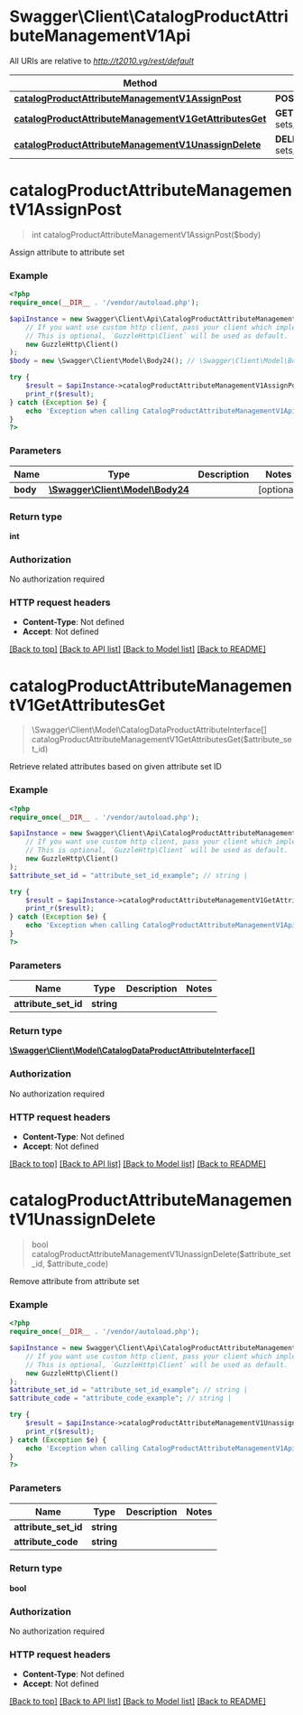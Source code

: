 # Swagger\Client\CatalogProductAttributeManagementV1Api

All URIs are relative to *http://t2010.vg/rest/default*

Method | HTTP request | Description
------------- | ------------- | -------------
[**catalogProductAttributeManagementV1AssignPost**](CatalogProductAttributeManagementV1Api.md#catalogProductAttributeManagementV1AssignPost) | **POST** /V1/products/attribute-sets/attributes | 
[**catalogProductAttributeManagementV1GetAttributesGet**](CatalogProductAttributeManagementV1Api.md#catalogProductAttributeManagementV1GetAttributesGet) | **GET** /V1/products/attribute-sets/{attributeSetId}/attributes | 
[**catalogProductAttributeManagementV1UnassignDelete**](CatalogProductAttributeManagementV1Api.md#catalogProductAttributeManagementV1UnassignDelete) | **DELETE** /V1/products/attribute-sets/{attributeSetId}/attributes/{attributeCode} | 


# **catalogProductAttributeManagementV1AssignPost**
> int catalogProductAttributeManagementV1AssignPost($body)



Assign attribute to attribute set

### Example
```php
<?php
require_once(__DIR__ . '/vendor/autoload.php');

$apiInstance = new Swagger\Client\Api\CatalogProductAttributeManagementV1Api(
    // If you want use custom http client, pass your client which implements `GuzzleHttp\ClientInterface`.
    // This is optional, `GuzzleHttp\Client` will be used as default.
    new GuzzleHttp\Client()
);
$body = new \Swagger\Client\Model\Body24(); // \Swagger\Client\Model\Body24 | 

try {
    $result = $apiInstance->catalogProductAttributeManagementV1AssignPost($body);
    print_r($result);
} catch (Exception $e) {
    echo 'Exception when calling CatalogProductAttributeManagementV1Api->catalogProductAttributeManagementV1AssignPost: ', $e->getMessage(), PHP_EOL;
}
?>
```

### Parameters

Name | Type | Description  | Notes
------------- | ------------- | ------------- | -------------
 **body** | [**\Swagger\Client\Model\Body24**](../Model/Body24.md)|  | [optional]

### Return type

**int**

### Authorization

No authorization required

### HTTP request headers

 - **Content-Type**: Not defined
 - **Accept**: Not defined

[[Back to top]](#) [[Back to API list]](../../README.md#documentation-for-api-endpoints) [[Back to Model list]](../../README.md#documentation-for-models) [[Back to README]](../../README.md)

# **catalogProductAttributeManagementV1GetAttributesGet**
> \Swagger\Client\Model\CatalogDataProductAttributeInterface[] catalogProductAttributeManagementV1GetAttributesGet($attribute_set_id)



Retrieve related attributes based on given attribute set ID

### Example
```php
<?php
require_once(__DIR__ . '/vendor/autoload.php');

$apiInstance = new Swagger\Client\Api\CatalogProductAttributeManagementV1Api(
    // If you want use custom http client, pass your client which implements `GuzzleHttp\ClientInterface`.
    // This is optional, `GuzzleHttp\Client` will be used as default.
    new GuzzleHttp\Client()
);
$attribute_set_id = "attribute_set_id_example"; // string | 

try {
    $result = $apiInstance->catalogProductAttributeManagementV1GetAttributesGet($attribute_set_id);
    print_r($result);
} catch (Exception $e) {
    echo 'Exception when calling CatalogProductAttributeManagementV1Api->catalogProductAttributeManagementV1GetAttributesGet: ', $e->getMessage(), PHP_EOL;
}
?>
```

### Parameters

Name | Type | Description  | Notes
------------- | ------------- | ------------- | -------------
 **attribute_set_id** | **string**|  |

### Return type

[**\Swagger\Client\Model\CatalogDataProductAttributeInterface[]**](../Model/CatalogDataProductAttributeInterface.md)

### Authorization

No authorization required

### HTTP request headers

 - **Content-Type**: Not defined
 - **Accept**: Not defined

[[Back to top]](#) [[Back to API list]](../../README.md#documentation-for-api-endpoints) [[Back to Model list]](../../README.md#documentation-for-models) [[Back to README]](../../README.md)

# **catalogProductAttributeManagementV1UnassignDelete**
> bool catalogProductAttributeManagementV1UnassignDelete($attribute_set_id, $attribute_code)



Remove attribute from attribute set

### Example
```php
<?php
require_once(__DIR__ . '/vendor/autoload.php');

$apiInstance = new Swagger\Client\Api\CatalogProductAttributeManagementV1Api(
    // If you want use custom http client, pass your client which implements `GuzzleHttp\ClientInterface`.
    // This is optional, `GuzzleHttp\Client` will be used as default.
    new GuzzleHttp\Client()
);
$attribute_set_id = "attribute_set_id_example"; // string | 
$attribute_code = "attribute_code_example"; // string | 

try {
    $result = $apiInstance->catalogProductAttributeManagementV1UnassignDelete($attribute_set_id, $attribute_code);
    print_r($result);
} catch (Exception $e) {
    echo 'Exception when calling CatalogProductAttributeManagementV1Api->catalogProductAttributeManagementV1UnassignDelete: ', $e->getMessage(), PHP_EOL;
}
?>
```

### Parameters

Name | Type | Description  | Notes
------------- | ------------- | ------------- | -------------
 **attribute_set_id** | **string**|  |
 **attribute_code** | **string**|  |

### Return type

**bool**

### Authorization

No authorization required

### HTTP request headers

 - **Content-Type**: Not defined
 - **Accept**: Not defined

[[Back to top]](#) [[Back to API list]](../../README.md#documentation-for-api-endpoints) [[Back to Model list]](../../README.md#documentation-for-models) [[Back to README]](../../README.md)

